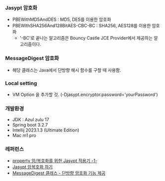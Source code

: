 ### Jasypt 암호화
* PBEWithMD5AndDES : MD5, DES를 이용한 암호화
* PBEWithSHA256And128BitAES-CBC-BC : SHA256, AES128를 이용한 암호화
  * '-BC'로 끝나는 알고리즘은 Bouncy Castle JCE Provider에서 제공하는 알고리즘이다.


### MessageDigest 암호화
* 해당 클래스는 Java에서 단방향 해시 함수를 구할 때 사용함.


### Local setting
* VM Option 을 추가할 것. (-Djasypt.encryptor.password='yourPassword')


### 개발환경
* JDK : Azul zulu 17
* Spring boot 3.2.7
* Intellij 2023.1.3 (Ultimate Edition)
* Mac m1 pro


### 레퍼런스
* [property 암/복호화를 위한 Jasypt 적용기 -1-](https://velog.io/@ssol_916/Jasypt으로-properties-암호화)
* [Jasypt 암복호화 하기](https://luvstudy.tistory.com/67#article-4--%EC%95%94%ED%98%B8%ED%99%94-%EC%95%8C%EA%B3%A0%EB%A6%AC%EC%A6%98-%EC%84%A0%ED%83%9D)
* [MessageDigest 클래스 - 단방향 암호화 기능 제공](https://sharonprogress.tistory.com/151)